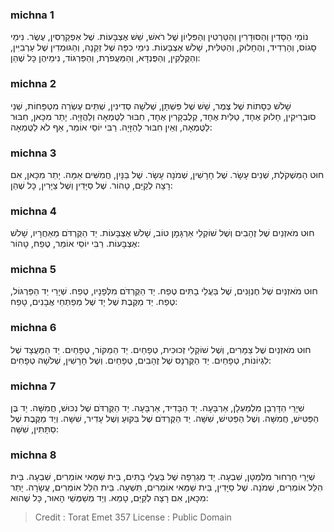 
### michna 1
נוֹמֵי הַסָּדִין וְהַסּוּדָרִין וְהַטַּרְטִין וְהַפִּלְיוֹן שֶׁל רֹאשׁ, שֵׁשׁ אֶצְבָּעוֹת. שֶׁל אַפְקַרְסִין, עֶשֶׂר. נִימֵי סָגוֹס, וְהָרְדִיד, וְהֶחָלוּק, וְהַטַּלִּית, שָׁלֹשׁ אֶצְבָּעוֹת. נִימֵי כִפָּה שֶׁל זְקֵנָה, וְהַגּוּמְדִין שֶׁל עַרְבִיִּין, וְהַקֻּלְקִין, וְהַפֻּנְדָּא, וְהַמַּעֲפֹרֶת, וְהַפַּרְגּוֹד, נִימֵיהֶן כָּל שֶׁהֵן: 

### michna 2
שָׁלֹשׁ כְּסָתוֹת שֶׁל צֶמֶר, שֵׁשׁ שֶׁל פִּשְׁתָּן, שְׁלֹשָׁה סְדִינִין, שְׁתֵּים עֶשְׂרֵה מִטְפָּחוֹת, שְׁנֵי סוּבְרִיקִין, חָלוּק אֶחָד, טַלִּית אֶחָד, קְלֻבְקָרִין אֶחָד, חִבּוּר לַטֻּמְאָה וְלַהֲזָּיָה. יָתֵר מִכָּאן, חִבּוּר לַטֻּמְאָה, וְאֵין חִבּוּר לַהַזָּיָה. רַבִּי יוֹסֵי אוֹמֵר, אַף לֹא לַטֻּמְאָה: 

### michna 3
חוּט הַמִּשְׁקֹלֶת, שְׁנֵים עָשָׂר. שֶׁל חָרָשִׁין, שְׁמֹנָה עָשָׂר. שֶׁל בַּנָּיִן, חֲמִשִּׁים אַמָּה. יָתֵר מִכָּאן, אִם רָצָה לְקַיֵּם, טָהוֹר. שֶׁל סַיָּדִין וְשֶׁל צַיָּרִין, כָּל שֶׁהֵן: 

### michna 4
חוּט מֹאזְנַיִם שֶׁל זֶהָבִים וְשֶׁל שׁוֹקְלֵי אַרְגָּמָן טוֹב, שָׁלֹשׁ אֶצְבָּעוֹת. יַד הַקֻּרְדֹּם מֵאַחֲרָיו, שָׁלשׁ אֶצְבָּעוֹת. רַבִּי יוֹסֵי אוֹמֵר, טֶפַח, טָהוֹר: 

### michna 5
חוּט מֹאזְנַיִם שֶׁל חֶנְוָנִים, שֶׁל בַּעֲלֵי בָתִּים טֶפַח. יַד הַקֻּרְדֹּם מִלְּפָנָיו, טֶפַח. שְׁיָרֵי יַד הַפַּרְגּוֹל, טֶפַח. יַד מַקֶּבֶת שֶׁל יָד שֶׁל מְפַתְּחֵי אֲבָנִים, טָפַח: 

### michna 6
חוּט מֹאזְנַיִם שֶׁל צַמָּרִים, וְשֶׁל שׁוֹקְלֵי זְכוּכִית, טְפָחַיִם. יַד הַמַּקּוֹר, טְפָחַיִם. יַד הַמַּעֲצָד שֶׁל לִגְיוֹנוֹת, טְפָחַיִם. יַד הַקֻּרְנָס שֶׁל זֶהָבִים, טְפָחַיִם. וְשֶׁל חָרָשִׁין, שְׁלֹשָׁה טְפָחִים: 

### michna 7
שְׁיָרֵי הַדָּרְבָן מִלְמַעְלָן, אַרְבָּעָה. יַד הַבָּדִיד, אַרְבָּעָה. יַד הַקֻּרְדֹּם שֶׁל נִכּוּשׁ, חֲמִשָּׁה. יַד בֶּן הַפַּטִּישׁ, חֲמִשָּׁה. וְשֶׁל הַפַּטִּישׁ, שִׁשָּׁה. יַד הַקֻּרְדֹּם שֶׁל בִּקּוּעַ וְשֶׁל עָדִיר, שִׁשָּׁה. וְיַד מַקֶּבֶת שֶׁל סַתָּתִין, שִׁשָּׁה: 

### michna 8
שְׁיָרֵי חַרְחוּר מִלְּמַטָּן, שִׁבְעָה. יַד מַגְרֵפָה שֶׁל בַּעֲלֵי בָתִּים, בֵּית שַׁמַּאי אוֹמְרִים, שִׁבְעָה. בֵּית הִלֵּל אוֹמְרִים, שְׁמֹנָה. שֶׁל סַיָּדִין, בֵּית שַׁמַּאי אוֹמְרִים, תִּשְׁעָה. בֵּית הִלֵּל אוֹמְרִים, עֲשָׂרָה. יָתֵר מִכָּאן, אִם רָצָה לְקַיֵּם, טָמֵא. וְיַד מְשַׁמְּשֵׁי הָאוּר, כָּל שֶׁהוּא: 

>Credit : Torat Emet 357
>License : Public Domain 